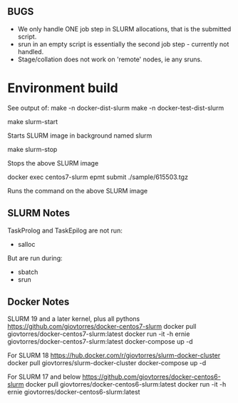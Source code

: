 ## BUGS

* We only handle ONE job step in SLURM allocations, that is the submitted script.
 * srun in an empty script is essentially the second job step - currently not handled.
* Stage/collation does not work on 'remote' nodes, ie any sruns.

# Environment build

  See output of:
      make -n docker-dist-slurm 
      make -n docker-test-dist-slurm
      
  make slurm-start

  Starts SLURM image in background named slurm

  make slurm-stop

  Stops the above SLURM image

  docker exec centos7-slurm epmt submit ./sample/615503.tgz

  Runs the command on the above SLURM image
  
## SLURM Notes

TaskProlog and TaskEpilog are not run:
 * salloc

But are run during:
 * sbatch
 * srun

## Docker Notes

SLURM 19 and a later kernel, plus all pythons
https://github.com/giovtorres/docker-centos7-slurm
docker pull giovtorres/docker-centos7-slurm:latest
docker run -it -h ernie giovtorres/docker-centos7-slurm:latest
docker-compose up -d

For SLURM 18
https://hub.docker.com/r/giovtorres/slurm-docker-cluster
docker pull giovtorres/slurm-docker-cluster
docker-compose up -d

For SLURM 17 and below
https://github.com/giovtorres/docker-centos6-slurm
docker pull giovtorres/docker-centos6-slurm:latest
docker run -it -h ernie giovtorres/docker-centos6-slurm:latest

